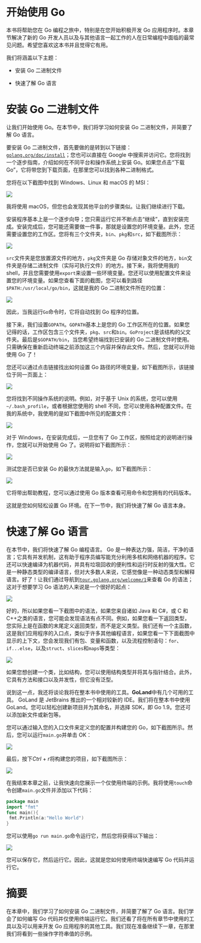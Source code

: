 # 开始使用 Go

本书将帮助您在 Go 编程之旅中，特别是在您开始积极开发 Go 应用程序时。本章节解决了新的 Go 开发人员以及与其他语言一起工作的人在日常编程中面临的最常见问题。希望您喜欢这本书并且觉得它有用。

我们将涵盖以下主题：

+   安装 Go 二进制文件

+   快速了解 Go 语言

# 安装 Go 二进制文件

让我们开始使用 Go。在本节中，我们将学习如何安装 Go 二进制文件，并简要了解 Go 语言。

要安装 Go 二进制文件，首先要做的是转到以下链接：[`golang.org/doc/install`](https://golang.org/doc/install)；您也可以直接在 Google 中搜索并访问它。您将找到一个逐步指南，介绍如何在不同平台和操作系统上安装 Go。如果您点击“下载 Go”，它将带您到下载页面，在那里您可以找到各种二进制格式。

您将在以下截图中找到 Windows、Linux 和 macOS 的 MSI：

![](img/cc1f0180-dd8d-4c29-88bf-3e936a68fed2.png)

我将使用 macOS，但您也会发现其他平台的步骤类似。让我们继续进行下载。

安装程序基本上是一个逐步向导；您只需运行它并不断点击“继续”，直到安装完成。安装完成后，您可能还需要做一件事，那就是设置您的环境变量。此外，您还需要设置您的工作区。您将有三个文件夹，`bin`、`pkg`和`src`，如下截图所示：

![](img/ad693586-b8d7-4898-b568-296ea7bd9c88.png)

`src`文件夹是您放置源文件的地方，`pkg`文件夹是 Go 存储对象文件的地方，`bin`文件夹是存储二进制文件（实际可执行文件）的地方。接下来，我将使用我的 shell，并且您需要使用`export`来设置一些环境变量。您还可以使用配置文件来设置您的环境变量。如果您查看下面的截图，您可以看到路径`$PATH:/usr/local/go/bin`，这就是我的 Go 二进制文件所在的位置：

![](img/a05dd85f-116b-482c-83c9-2b17140c83d1.png)

因此，当我运行`Go`命令时，它将自动找到 Go 程序的位置。

接下来，我们设置`GOPATH`。`GOPATH`基本上是您的 Go 工作区所在的位置。如果您记得的话，工作区包含三个文件夹，`pkg`、`src`和`bin`。`GoProject`是该结构的父文件夹。最后是`$GOPATH/bin`，当您希望终端找到已安装的 Go 二进制文件时使用。只需确保在重新启动终端之前添加这三个内容并保存此文件。然后，您就可以开始使用 Go 了！

您还可以通过点击链接找出如何设置 Go 路径的环境变量，如下截图所示，该链接位于同一页面上：

![](img/ece31944-4fa2-4491-8969-1db2b04813f2.png)

您将找到不同操作系统的说明。例如，对于基于 Unix 的系统，您可以使用`~/.bash_profile`，或者根据您使用的 shell 不同，您可以使用各种配置文件。在我的系统中，我使用的是如下截图中所见的配置文件：

![](img/2ec25741-dc7c-4fb6-b138-7fcda340d3f4.png)

对于 Windows，在安装完成后，一旦您有了 Go 工作区，按照给定的说明进行操作，您就可以开始使用 Go 了。说明将如下截图所示：

![](img/1ee9027a-dde7-4abd-88ee-598e7c11adc4.png)

测试您是否已安装 Go 的最快方法就是输入`go`，如下截图所示：

![](img/ae4661b5-6535-46c1-8ed7-1e5ca5c58cf2.png)

它将带出帮助教程，您可以通过使用 Go 版本查看可用命令和您拥有的代码版本。

这就是您如何轻松设置 Go 环境。在下一节中，我们将快速了解 Go 语言本身。

# 快速了解 Go 语言

在本节中，我们将快速了解 Go 编程语言。 Go 是一种表达力强，简洁，干净的语言；它具有并发机制，这有助于程序员编写能充分利用多核和网络机器的程序。它还可以快速编译为机器代码，并具有垃圾回收的便利性和运行时反射的强大性。它是一种静态类型的编译语言，但对大多数人来说，它感觉像是一种动态类型和解释语言。好了！让我们通过导航到[`tour.golang.org/welcome/1`](https://tour.golang.org/welcome/1)来查看 Go 的语法；这对于想要学习 Go 语法的人来说是一个很好的起点：

![](img/0531d92f-0fa8-49d2-b0a5-5fe4de42171d.png)

好的，所以如果您看一下截图中的语法，如果您来自诸如 Java 和 C#，或 C 和 C++之类的语言，您可能会发现语法有点不同。例如，如果您看一下返回类型，您实际上是在函数的末尾定义返回类型，而不是定义类型。我们还有一个主函数，这是我们应用程序的入口点，类似于许多其他编程语言，如果您看一下下面截图中显示的上下文，您会发现我们有包、变量和函数，以及流程控制语句：`for`、`if...else`，以及`struct`、`slices`和`maps`等类型：

![](img/2aff032d-e205-49a6-a873-da00529d102e.png)

如果您想创建一个类，比如结构，您可以使用结构类型并将其与指针结合。此外，它具有方法和接口以及并发性，但它没有泛型。

说到这一点，我还将谈论我将在整本书中使用的工具。**GoLand**中有几个可用的工具。 GoLand 是 JetBrains 推出的一个相对较新的 IDE。我们将在整本书中使用 GoLand。您可以轻松创建新项目并为其命名，并选择 SDK，即 Go 1.9。您还可以添加新文件或新包等。

您可以通过输入您的入口文件来定义您的配置并构建您的 Go，如下截图所示。然后，您可以运行`main.go`并单击 OK：

![](img/ef4f11d9-cb81-44f4-a70b-f72f7bcf9fdf.png)

最后，按下*Ctrl* + *r*将构建您的项目，如下截图所示：

![](img/c3e1bc05-93d5-4ec2-95ae-1da7786c8ce7.png)

在我结束本章之前，让我快速向您展示一个仅使用终端的示例。我将使用`touch`命令创建`main.go`文件并添加以下代码：

```go
package main
import "fmt"
func main(){
 fmt.Println(a:"Hello World")
}
```

您可以使用`go run main.go`命令运行它，然后您将获得以下输出：

![](img/ed40c885-8935-47d5-8781-bf553c172e2f.png)

您可以保存它，然后运行它。因此，这就是您如何使用终端快速编写 Go 代码并运行它。

# 摘要

在本章中，我们学习了如何安装 Go 二进制文件，并简要了解了 Go 语言。我们学会了如何编写 Go 代码并仅使用终端运行它。我们还看了将在所有章节中使用的工具以及可以用来开发 Go 应用程序的其他工具。我们现在准备继续下一章，在那里我们将看到一些操作字符串值的示例。
